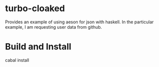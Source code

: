 turbo-cloaked
=====

Provides an example of using aeson for json with haskell.  In the particular example, I am requesting user data from github.

Build and Install
===

  cabal install


